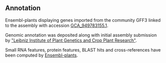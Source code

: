 **Annotation**
----------

Ensembl-plants displaying genes imported from the community GFF3 linked to the assembly with accession [GCA\_949783155.1](http://www.ebi.ac.uk/ena/data/view/GCA_949783155.1).

Genomic annotation was deposited along with initial assembly submission by ["Leibniz Institute of Plant Genetics and Crop Plant Research"](https://www.ipk-gatersleben.de/en/).

Small RNA features, protein features, BLAST hits and cross-references have been
computed by [Ensembl-plants](https://plants.ensembl.org/info/genome/annotation/index.html).
